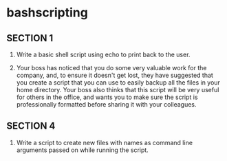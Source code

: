 # bashscripting

## SECTION 1

1. Write a basic shell script using echo to print back to the user.

2. Your boss has noticed that you do some very valuable work for the company, and, to ensure it doesn't get lost, they have suggested that you create a script that you can use to easily backup all the files in your home directory.
Your boss also thinks that this script will be very useful for others in the office, and wants you to make sure the script is professionally formatted before sharing it with your colleagues.

## SECTION 4

1. Write a script to create new files with names as command line arguments passed on while running the script.